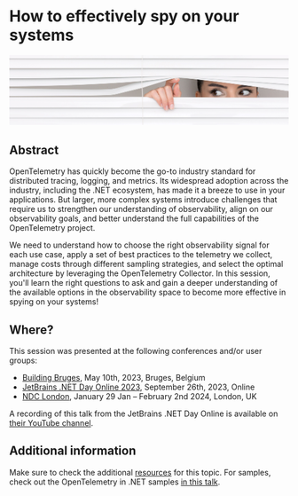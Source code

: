 # How to effectively spy on your systems

![spy](spy-banner.jpg)

## Abstract

OpenTelemetry has quickly become the go-to industry standard for distributed tracing, logging, and metrics. Its widespread adoption across the industry, including the .NET ecosystem, has made it a breeze to use in your applications. But larger, more complex systems introduce challenges that require us to strengthen our understanding of observability, align on our observability goals, and better understand the full capabilities of the OpenTelemetry project.

We need to understand how to choose the right observability signal for each use case, apply a set of best practices to the telemetry we collect, manage costs through different sampling strategies, and select the optimal architecture by leveraging the OpenTelemetry Collector. In this session, you'll learn the right questions to ask and gain a deeper understanding of the available options in the observability space to become more effective in spying on your systems!

## Where?

This session was presented at the following conferences and/or user groups:

- [Building Bruges](https://buildingbruges.be/10-may-2023-how-to-effectively-spy-on-your-systems/), May 10th, 2023, Bruges, Belgium
- [JetBrains .NET Day Online 2023](https://lp.jetbrains.com/dotnet-day-2023/#agenda), September 26th, 2023, Online
- [NDC London](https://ndclondon.com/agenda/how-to-effectively-spy-on-your-systems-0f1r/0526r140en9), January 29 Jan – February 2nd 2024, London, UK

A recording of this talk from the JetBrains .NET Day Online is available on [their YouTube channel](https://www.youtube.com/watch?v=kJQp-fIet1E).

## Additional information

Make sure to check the additional [resources](resources) for this topic. For samples, check out the OpenTelemetry in .NET samples [in this talk](https://github.com/lailabougria/talks/tree/main/message-processing-failed-but-whats-the-root-cause/samples).

